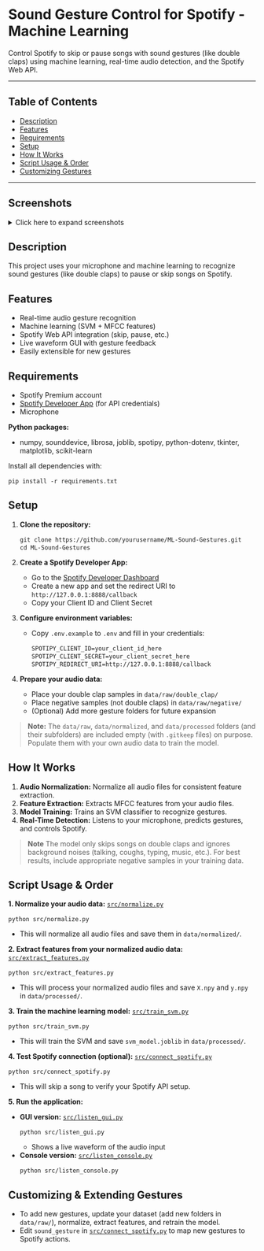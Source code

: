
# Sound Gesture Control for Spotify - Machine Learning

Control Spotify to skip or pause songs with sound gestures (like double claps) using machine learning, real-time audio detection, and the Spotify Web API.

---

## Table of Contents
- [Description](#description)
- [Features](#features)
- [Requirements](#requirements)
- [Setup](#setup)
- [How It Works](#how-it-works)
- [Script Usage & Order](#script-usage--order)
- [Customizing Gestures](#customizing-gestures)

---



## Screenshots

<details>
<summary>Click here to expand screenshots</summary>


| Listening State | Double Clap Detected (Song Skipped) |
|:--------------:|:-----------------------------------:|
| ![Listening](assets/img1.png) | ![Skipped](assets/img2.png) |


</details>

## Description
This project uses your microphone and machine learning to recognize sound gestures (like double claps) to pause or skip songs on Spotify.

## Features
- Real-time audio gesture recognition
- Machine learning (SVM + MFCC features)
- Spotify Web API integration (skip, pause, etc.)
- Live waveform GUI with gesture feedback
- Easily extensible for new gestures

## Requirements
- Spotify Premium account
- [Spotify Developer App](https://developer.spotify.com/dashboard/applications) (for API credentials)
- Microphone

**Python packages:**
- numpy, sounddevice, librosa, joblib, spotipy, python-dotenv, tkinter, matplotlib, scikit-learn

Install all dependencies with:
```
pip install -r requirements.txt
```

## Setup
1. **Clone the repository:**
   ```
   git clone https://github.com/yourusername/ML-Sound-Gestures.git
   cd ML-Sound-Gestures
   ```
2. **Create a Spotify Developer App:**
   - Go to the [Spotify Developer Dashboard](https://developer.spotify.com/dashboard/applications)
   - Create a new app and set the redirect URI to `http://127.0.0.1:8888/callback`
   - Copy your Client ID and Client Secret
3. **Configure environment variables:**
   - Copy `.env.example` to `.env` and fill in your credentials:
     ```
     SPOTIPY_CLIENT_ID=your_client_id_here
     SPOTIPY_CLIENT_SECRET=your_client_secret_here
     SPOTIPY_REDIRECT_URI=http://127.0.0.1:8888/callback
     ```

4. **Prepare your audio data:**
   - Place your double clap samples in `data/raw/double_clap/`
   - Place negative samples (not double claps) in `data/raw/negative/`
   - (Optional) Add more gesture folders for future expansion

> **Note:**
> The `data/raw`, `data/normalized`, and `data/processed` folders (and their subfolders) are included empty (with `.gitkeep` files) on purpose. Populate them with your own audio data to train the model.


## How It Works
1. **Audio Normalization:** Normalize all audio files for consistent feature extraction.
2. **Feature Extraction:** Extracts MFCC features from your audio files.
3. **Model Training:** Trains an SVM classifier to recognize gestures.
4. **Real-Time Detection:** Listens to your microphone, predicts gestures, and controls Spotify.

> **Note**
> The model only skips songs on double claps and ignores background noises (talking, coughs, typing, music, etc.).
> For best results, include appropriate negative samples in your training data.


## Script Usage & Order

**1. Normalize your audio data:**
[`src/normalize.py`](src/normalize.py)
```
python src/normalize.py
```
- This will normalize all audio files and save them in `data/normalized/`.

**2. Extract features from your normalized audio data:**
[`src/extract_features.py`](src/extract_features.py)
```
python src/extract_features.py
```
- This will process your normalized audio files and save `X.npy` and `y.npy` in `data/processed/`.

**3. Train the machine learning model:**
[`src/train_svm.py`](src/train_svm.py)
```
python src/train_svm.py
```
- This will train the SVM and save `svm_model.joblib` in `data/processed/`.

**4. Test Spotify connection (optional):**
[`src/connect_spotify.py`](src/connect_spotify.py)
```
python src/connect_spotify.py
```
- This will skip a song to verify your Spotify API setup.


**5. Run the application:**
  - **GUI version:** [`src/listen_gui.py`](src/listen_gui.py)
    ```
    python src/listen_gui.py
    ```
    - Shows a live waveform of the audio input
  - **Console version:** [`src/listen_console.py`](src/listen_console.py)
    ```
    python src/listen_console.py
    ```


## Customizing & Extending Gestures
- To add new gestures, update your dataset (add new folders in `data/raw/`), normalize, extract features, and retrain the model.
- Edit `sound_gesture` in [`src/connect_spotify.py`](src/connect_spotify.py) to map new gestures to Spotify actions.
